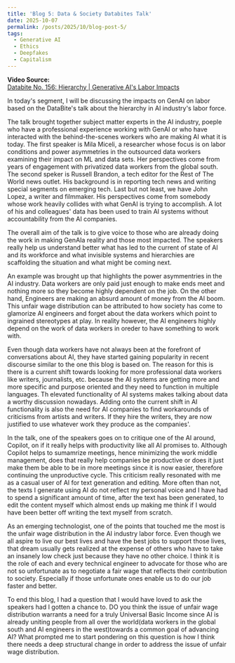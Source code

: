 ```yaml
---
title: 'Blog 5: Data & Society Databites Talk'
date: 2025-10-07
permalink: /posts/2025/10/blog-post-5/
tags:
  - Generative AI
  - Ethics
  - Deepfakes
  - Capitalism
---
```


**Video Source:**  
[Databite No. 156: Hierarchy | Generative AI's Labor Impacts](https://www.youtube.com/watch?v=YlSpKtZ48h0&list=PLYrf5LyVCF1Nk28nRu8lcCIxtAH3iVGDj&index=7)

In today's segment, I will be discussing the impacts on GenAI on labor based on the DataBite's talk about the hierarchy in AI industry's labor force.

The talk brought together subject matter experts in the AI industry, poeple who have a professional experience working with GenAI or who have interacted with the behind-the-scenes workers who are making AI what it is today. The first speaker is Mila Miceli, a researcher whose focus is on labor conditions and power asymmetries in the outsourced data workers examining their impact on ML and data sets. Her perspectives come from years of engagement with privatized data workers from the global south. The second speker is Russell Brandon, a tech editor for the Rest of The World news outlet. His background is in reporting tech news and writing special segments on emerging tech. Last but not least, we have John Lopez, a writer and filmmaker. His perspectives come from somebody whose work heavily collides with what GenAI is trying to accomplish. A lot of his and colleagues' data has been used to train AI systems without accountability from the AI companies.

The overall aim of the talk is to give voice to those who are already doing the work in making GenAIa reality and those most impacted. The speakers really help us understand better what has led to the current of state of AI and its workforce and what invisible systems and hierarchies are scaffolding the situation and what might be coming next.

An example was brought up that highlights the power asymmentries in the AI industry. Data workers are only paid just enough to make ends meet and nothing more so they become highly dependent on the job. On the other hand, Engineers are making an absurd amount of money from the AI boom. This unfair wage distribution can be attributed to how society has come to glamorize AI engineers and forget about the data workers which point to ingrained stereotypes at play. In reality however, the AI engineers highly depend on the work of data workers in oreder to have something to work with.

Even though data workers have not always been at the forefront of conversations about AI, they have started gaining popularity in recent discourse similar to the one this blog is based on. The reason for this is there is a current shift towards looking for more professional data workers like writers, journalists, etc. because the AI systems are getting more and more specific and purpose oriented and they need to function in multiple languages. Th elevated functionality of AI systems makes talking about data a worthy discussion nowadays. Adding onto the current shift in AI functionality is also the need for AI companies to find workarounds of criticisms from artists and writers. If they hire the writers, they are now justified to use whatever work they produce as the companies'.

In the talk, one of the speakers goes on to critique one of the AI around, Copilot, on if it really helps with productivity like all AI promises to. Although Copilot helps to sumamrize meetings, hence minimizing the work middle management, does that really help companies be productive or does it just make them be able to be in more meetings since it is now easier, therefore continuing the unproductive cycle. This criticism really resonated with me as a casual user of AI for text generation and editing. More often than not, the texts I generate using AI do not reflect my personal voice and I have had to spend a significant amount of time, after the text has been generated, to edit the content myself which almost ends up making me think if I would have been better off writing the text myself from scratch.

As an emerging technologist, one of the points that touched me the most is the unfair wage distribution in the AI industry labor force. Even though we all aspire to live our best lives and have the best jobs to support those lives, that dream usually gets realized at the expense of others who have to take an insanely low check just because they have no other choice. I think it is the role of each and every technical engineer to advocate for those who are not so unfortunate as to negotiate a fair wage that reflects their contribution to society. Especially if those unfortunate ones enable us to do our job faster and better.

To end this blog, I had a question that I would have loved to ask the speakers had I gotten a chance to. DO you think the issue of unfair wage distribution warrants a need for a truly Universal Basic Income since AI is already uniting people from all over the world(data workers in the global south and AI engineers in the west)towards a common goal of advancing AI? What prompted me to start pondering on this question is how I think there needs a deep structural change in order to address the issue of unfair wage distribution.